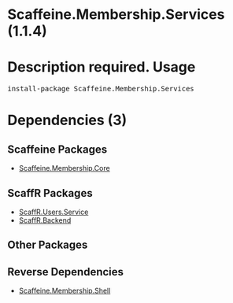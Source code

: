 ﻿Scaffeine.Membership.Services (1.1.4)
======
Description required.
Usage
======
<pre>install-package Scaffeine.Membership.Services</pre>
Dependencies (3)
=====

Scaffeine Packages
------
* [Scaffeine.Membership.Core](https://github.com/wcpro/Scaffeine/tree/master/src/Scaffeine.Membership.Core)

ScaffR Packages
------
* [ScaffR.Users.Service](https://github.com/wcpro/ScaffR/tree/master/src/ScaffR.Users.Service)
* [ScaffR.Backend](https://github.com/wcpro/ScaffR/tree/master/src/ScaffR.Backend)

Other Packages
------

Reverse Dependencies
-----
* [Scaffeine.Membership.Shell](https://github.com/wcpro/scaffeine/tree/master/src/Scaffeine.Membership.Shell)
